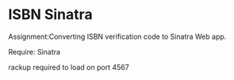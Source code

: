 # ISBN Sinatra
Assignment:Converting ISBN verification code to Sinatra Web app.

Require: Sinatra

rackup required to load on port 4567
